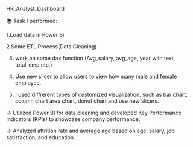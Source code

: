 HR_Analyst_Dashboard


📚 Task I performed:

 1.Load data in Power Bi

 2.Some ETL Process(Data Cleaning)

 3. work on some dax function (Avg_salary, avg_age, year with text, total_emp etc.)

 4. Use new slicer to allow users to view how many male and female employee.

 5. I used diffrerent types of customized visualization, such as bar chart, column chart
 area chart, donut chart and use new slicers.

→  Utilized Power BI for data cleaning and developed Key Performance Indicators (KPIs) to showcase 
company performance.

→  Analyzed attrition rate and average age based on age, salary, job satisfaction, and education.


